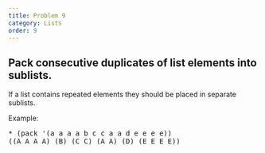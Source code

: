 ```yaml
---
title: Problem 9
category: Lists
order: 9
---
```


## Pack consecutive duplicates of list elements into sublists.

If a list contains repeated elements they should be placed in separate sublists.

Example:

<pre>
* (pack '(a a a a b c c a a d e e e e))
((A A A A) (B) (C C) (A A) (D) (E E E E))
</pre>

